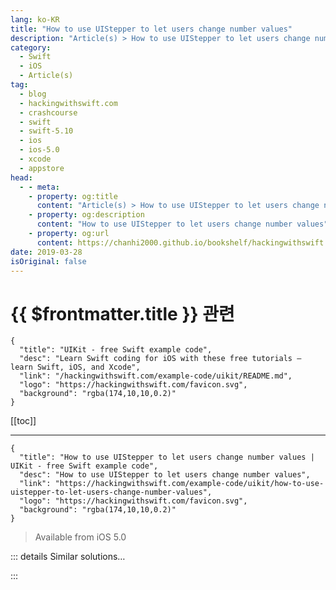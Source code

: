 ```yaml
---
lang: ko-KR
title: "How to use UIStepper to let users change number values"
description: "Article(s) > How to use UIStepper to let users change number values"
category:
  - Swift
  - iOS
  - Article(s)
tag: 
  - blog
  - hackingwithswift.com
  - crashcourse
  - swift
  - swift-5.10
  - ios
  - ios-5.0
  - xcode
  - appstore
head:
  - - meta:
    - property: og:title
      content: "Article(s) > How to use UIStepper to let users change number values"
    - property: og:description
      content: "How to use UIStepper to let users change number values"
    - property: og:url
      content: https://chanhi2000.github.io/bookshelf/hackingwithswift.com/example-code/uikit/how-to-use-uistepper-to-let-users-change-number-values.html
date: 2019-03-28
isOriginal: false
---
```


# {{ $frontmatter.title }} 관련

```component VPCard
{
  "title": "UIKit - free Swift example code",
  "desc": "Learn Swift coding for iOS with these free tutorials – learn Swift, iOS, and Xcode",
  "link": "/hackingwithswift.com/example-code/uikit/README.md",
  "logo": "https://hackingwithswift.com/favicon.svg",
  "background": "rgba(174,10,10,0.2)"
}
```

[[toc]]

---

```component VPCard
{
  "title": "How to use UIStepper to let users change number values | UIKit - free Swift example code",
  "desc": "How to use UIStepper to let users change number values",
  "link": "https://hackingwithswift.com/example-code/uikit/how-to-use-uistepper-to-let-users-change-number-values",
  "logo": "https://hackingwithswift.com/favicon.svg",
  "background": "rgba(174,10,10,0.2)"
}
```

> Available from iOS 5.0

<!-- TODO: 작성 -->

<!--
`UIStepper` is one of those controls that doesn’t get used often, which is a shame – it’s trivial to add, and helps users select a value more accurately than a `UISlider`.

Here’s some code to help you try it out:

```swift
let stepper = UIStepper()
stepper.minimumValue = 0
stepper.maximumValue = 10
stepper.value = 5
```

That tells iOS to let the stepper move from 0 to 10 (inclusive), starting at 0. By default the `autorepeat` property of steppers is set to true, which means the user can press and hold to increment values rather than tapping repeatedly.

Next, add some code to position your stepper where you want it. This places it at the top of the safe area, aligned to the center:

```swift
stepper.translatesAutoresizingMaskIntoConstraints = false
view.addSubview(stepper)

stepper.topAnchor.constraint(equalTo: view.safeAreaLayoutGuide.topAnchor).isActive = true
stepper.centerXAnchor.constraint(equalTo: view.safeAreaLayoutGuide.centerXAnchor).isActive = true
```

Finally, connect an `@objc` method to the `valueChanged` event like this:

```swift
stepper.addTarget(self, action: #selector(stepperChanged), for: .valueChanged)
```

-->

::: details Similar solutions…

<!--
/quick-start/concurrency/how-to-call-an-async-function-using-async-let">How to call an async function using async let 
/example-code/uikit/how-to-limit-the-number-of-characters-in-a-uitextfield-or-uitextview">How to limit the number of characters in a UITextField or UITextView 
/quick-start/concurrency/whats-the-difference-between-async-let-tasks-and-task-groups">What’s the difference between async let, tasks, and task groups? 
/quick-start/concurrency/how-to-manipulate-an-asyncsequence-using-map-filter-and-more">How to manipulate an AsyncSequence using map(), filter(), and more 
/example-code/uikit/how-to-change-your-app-icon-dynamically-with-setalternateiconname">How to change your app icon dynamically with setAlternateIconName()</a>
-->

:::

